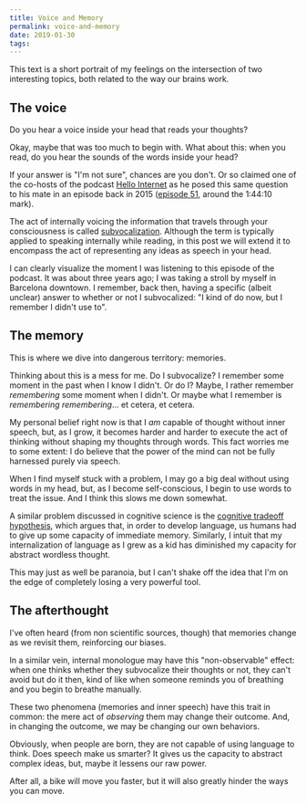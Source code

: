 ```yaml
---
title: Voice and Memory
permalink: voice-and-memory
date: 2019-01-30
tags:
---
```



This text is a short portrait of my feelings on the intersection of two interesting topics, both related to the way our brains work.


## The voice

Do you hear a voice inside your head that reads your thoughts?

Okay, maybe that was too much to begin with. What about this: when you read, do you hear the sounds of the words inside your head?

If your answer is "I'm not sure", chances are you don't. Or so claimed one of the co-hosts of the podcast [Hello Internet](http://www.hellointernet.fm/) as he posed this same question to his mate in an episode back in 2015 ([episode 51](http://www.hellointernet.fm/podcast/51), around the 1:44:10 mark).

The act of internally voicing the information that travels through your consciousness is called [subvocalization](https://en.wikipedia.org/wiki/Subvocalization). Although the term is typically applied to speaking internally while reading, in this post we will extend it to encompass the act of representing any ideas as speech in your head.

I can clearly visualize the moment I was listening to this episode of the podcast. It was about three years ago; I was taking a stroll by myself in Barcelona downtown. I remember, back then, having a specific (albeit unclear) answer to whether or not I subvocalized: "I kind of do now, but I remember I didn't use to".


## The memory

This is where we dive into dangerous territory: memories.

Thinking about this is a mess for me. Do I subvocalize? I remember some moment in the past when I know I didn't. Or do I? Maybe, I rather remember *remembering* some moment when I didn't. Or maybe what I remember is *remembering remembering*... et cetera, et cetera.

My personal belief right now is that I *am* capable of thought without inner speech, but, as I grow, it becomes harder and harder to execute the act of thinking without shaping my thoughts through words. This fact worries me to some extent: I do believe that the power of the mind can not be fully harnessed purely via speech.

When I find myself stuck with a problem, I may go a big deal without using words in my head, but, as I become self-conscious, I begin to use words to treat the issue. And I think this slows me down somewhat.

A similar problem discussed in cognitive science is the [cognitive tradeoff hypothesis](https://www.youtube.com/watch?v=ktkjUjcZid0), which argues that, in order to develop language, us humans had to give up some capacity of immediate memory. Similarly, I intuit that my internalization of language as I grew as a kid has diminished my capacity for abstract wordless thought.

This may just as well be paranoia, but I can't shake off the idea that I'm on the edge of completely losing a very powerful tool.


## The afterthought

I've often heard (from non scientific sources, though) that memories change as we revisit them, reinforcing our biases.

In a similar vein, internal monologue may have this "non-observable" effect: when one thinks whether they subvocalize their thoughts or not, they can't avoid but do it then, kind of like when someone reminds you of breathing and you begin to breathe manually.

These two phenomena (memories and inner speech) have this trait in common: the mere act of *observing* them may change their outcome. And, in changing the outcome, we may be changing our own behaviors.

Obviously, when people are born, they are not capable of using language to think. Does speech make us smarter? It gives us the capacity to abstract complex ideas, but, maybe it lessens our raw power.

After all, a bike will move you faster, but it will also greatly hinder the ways you can move.
